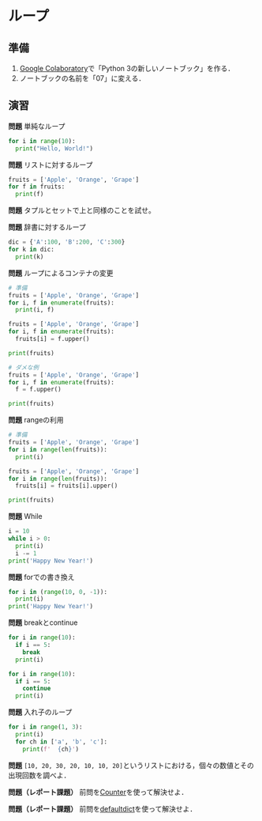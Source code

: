# ループ

## 準備

1. [Google Colaboratory](https://research.google.com/colaboratory/)で「Python 3の新しいノートブック」を作る．
1. ノートブックの名前を「07」に変える．

## 演習

**問題** 単純なループ

```python
for i in range(10):
  print("Hello, World!")
```

**問題** リストに対するループ

```python
fruits = ['Apple', 'Orange', 'Grape']
for f in fruits:
  print(f)
```

**問題** タプルとセットで上と同様のことを試せ。

**問題** 辞書に対するループ

```python
dic = {'A':100, 'B':200, 'C':300}
for k in dic:
  print(k)
```

**問題** ループによるコンテナの変更

```python
# 準備
fruits = ['Apple', 'Orange', 'Grape']
for i, f in enumerate(fruits):
  print(i, f)
```

```python
fruits = ['Apple', 'Orange', 'Grape']
for i, f in enumerate(fruits):
  fruits[i] = f.upper()

print(fruits)
```

```python
# ダメな例
fruits = ['Apple', 'Orange', 'Grape']
for i, f in enumerate(fruits):
  f = f.upper()

print(fruits)
```

**問題** rangeの利用

```python
# 準備
fruits = ['Apple', 'Orange', 'Grape']
for i in range(len(fruits)):
  print(i)
```

```python
fruits = ['Apple', 'Orange', 'Grape']
for i in range(len(fruits)):
  fruits[i] = fruits[i].upper()

print(fruits)
```

**問題** While

```python
i = 10
while i > 0:
  print(i)
  i -= 1
print('Happy New Year!')
```

**問題** forでの書き換え

```python
for i in (range(10, 0, -1)):
  print(i)
print('Happy New Year!')
```
**問題** breakとcontinue

```python
for i in range(10):
  if i == 5:
    break
  print(i)
```

```python
for i in range(10):
  if i == 5:
    continue
  print(i)
```

**問題** 入れ子のループ

```python
for i in range(1, 3):
  print(i)
  for ch in ['a', 'b', 'c']:
    print(f'  {ch}')
```

**問題** `[10, 20, 30, 20, 10, 10, 20]`というリストにおける，個々の数値とその出現回数を調べよ．

**問題（レポート課題）** 前問を[Counter](https://docs.python.org/ja/3/library/collections.html#collections.Counter)を使って解決せよ．

**問題（レポート課題）** 前問を[defaultdict](https://docs.python.org/ja/3/library/collections.html#collections.defaultdict)を使って解決せよ．
